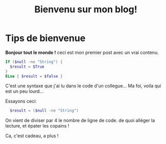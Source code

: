 ﻿---
title:  "Bienvenu sur mon blog!"
category: Powershell
tags: 
  - Powershell
  - Tips
---

# Tips de bienvenue

**Bonjour tout le monde !** ceci est mon premier post avec un vrai contenu.

```powershell
If ($null -ne "String") {
  $result = $True
} 
ELse { $result = $false }
```

C'est une syntaxe que j'ai lu dans le code d'un collegue...
Ma foi, voila qui est un peu lourd...

Essayons ceci:

```powershell
  $result = ($null -ne "String")
```

On vient de diviser par 4 le nombre de ligne de code.
de quoi alléger la lecture, et épater les copains !

Ca, c'est cadeau, a plus !